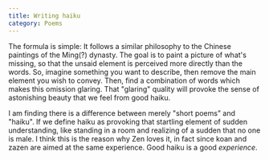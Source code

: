 ```yaml
---
title: Writing haiku
category: Poems
---
```


The formula is simple: It follows a similar philosophy to the Chinese
paintings of the Ming(?) dynasty.  The goal is to paint a picture of
what's missing, so that the unsaid element is perceived more directly
than the words.  So, imagine something you want to describe, then remove
the main element you wish to convey.  Then, find a combination of words
which makes this omission glaring.  That "glaring" quality will provoke
the sense of astonishing beauty that we feel from good haiku.

I am finding there is a difference between merely "short poems" and
"haiku".  If we define haiku as provoking that startling element of
sudden understanding, like standing in a room and realizing of a sudden
that no one is male.  I think this is the reason why Zen loves it, in
fact since koan and zazen are aimed at the same experience.  Good haiku
is a good *experience*.


